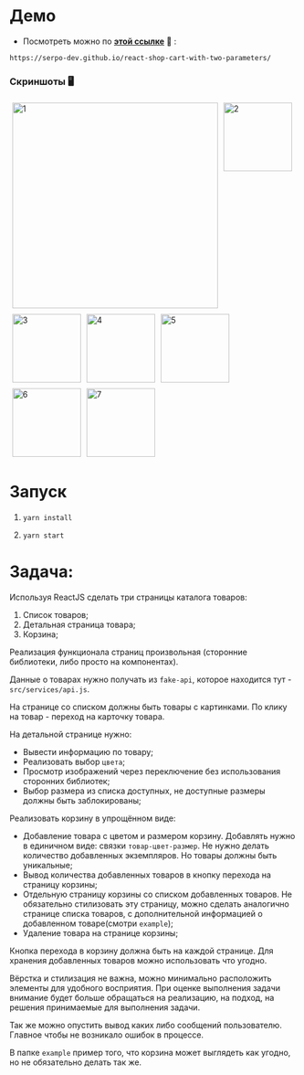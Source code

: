 # Демо

- Посмотреть можно по <b><a href="https://serpo-dev.github.io/react-shop-cart-with-two-parameters/" target="_blank">этой ссылке</a></b> 🔗 :

`https://serpo-dev.github.io/react-shop-cart-with-two-parameters/`


### Скриншоты 🖥️

<div style="display: flex; flex-direction: row; flex-wrap: wrap;">
    <img src="example/preview/1.jpg" alt="1" height="360" style="margin: 5px;">
    <img src="example/preview/2.jpg" alt="2" height="120" style="margin: 5px;">
    <img src="example/preview/3.jpg" alt="3" height="120" style="margin: 5px;">
    <img src="example/preview/4.jpg" alt="4" height="120" style="margin: 5px;">
    <img src="example/preview/5.jpg" alt="5" height="120" style="margin: 5px;">
    <img src="example/preview/6.jpg" alt="6" height="120" style="margin: 5px;">
    <img src="example/preview/7.jpg" alt="7" height="120" style="margin: 5px;">
</div>

# Запуск

1. `yarn install`

2. `yarn start`

# Задача:

Используя ReactJS сделать три страницы каталога товаров:

1. Список товаров;
2. Детальная страница товара;
3. Корзина;

Реализация функционала страниц произвольная (сторонние библиотеки, либо просто на компонентах).

Данные о товарах нужно получать из `fake-api`, которое находится тут - `src/services/api.js`.

На странице со списком должны быть товары с картинками. По клику на товар - переход на карточку товара.

На детальной странице нужно:
* Вывести информацию по товару;
* Реализовать выбор `цвета`;
* Просмотр изображений через переключение без использования сторонних библиотек;
* Выбор размера из списка доступных, не доступные размеры должны быть заблокированы;

Реализовать корзину в упрощённом виде:
* Добавление товара с цветом и размером корзину. Добавлять нужно в единичном виде: связки `товар-цвет-размер`. Не нужно делать количество добавленных экземпляров. Но товары должны быть уникальные;
* Вывод количества добавленных товаров в кнопку перехода на страницу корзины;
* Отдельную страницу корзины со списком добавленных товаров. Не обязательно стилизовать эту страницу, можно сделать аналогично странице списка товаров, с дополнительной информацией о добавленном товаре(смотри `example`);
* Удаление товара на странице корзины;

Кнопка перехода в корзину должна быть на каждой странице. Для хранения добавленных товаров можно использовать что угодно.

Вёрстка и стилизация не важна, можно минимально расположить элементы для удобного восприятия. При оценке выполнения задачи внимание будет больше обращаться на реализацию, на подход, на решения принимаемые для выполнения задачи.

Так же можно опустить вывод каких либо сообщений пользователю. Главное чтобы не возникало ошибок в процессе.

В папке `example` пример того, что корзина может выглядеть как угодно, но не обязательно делать так же.